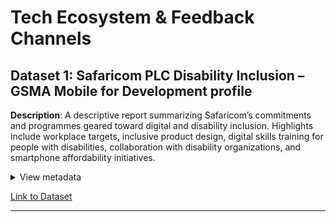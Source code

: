 <!-- markdownlint-disable MD033 -->

# Tech Ecosystem & Feedback Channels  
  
## Dataset 1: Safaricom PLC Disability Inclusion – GSMA Mobile for Development profile

**Description**: A descriptive report summarizing Safaricom’s commitments and
programmes geared toward digital and disability inclusion. Highlights include
workplace targets, inclusive product design, digital skills training for people
with disabilities, collaboration with disability organizations, and smartphone
affordability initiatives.

<details>  
<summary>View metadata</summary>  

- **Source**: GSMA “Mobile for Development” – Safaricom PLC profile
- **Type**: Corporate Profile
- **Timeframe**: Current – initiatives announced and active as of June 2025
- **Format**: Webpage summary
- **Connection To Research**: This GSMA profile of
Safaricom illustrates how digital mobile services can either include or exclude
disabled self-employers in Sub-Saharan Africa, depending on design and
implementation. Safaricom has made public commitments to disability inclusion,
including accessible product development, smartphone affordability programs, and
digital skills training for persons with disabilities.
- **Limitations**: It focuses on corporate actions and commitments, not on
real-world user experience,leaving out how disabled entrepreneurs interact with
AI systems or mobile platforms in practice.

</details>  

[Link to Dataset](https://www.gsma.com/solutions-and-impact/connectivity-for-good/mobile-for-development/gsma_orgs/safaricom-plc-3/)

---  
</details>
